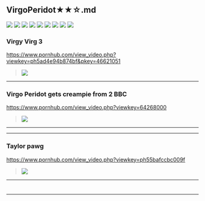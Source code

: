 ## VirgoPeridot★★☆.md
![](https://i9.fuskator.com/large/fJvY1y3xkpf/Shaved-Brunette-Babe-Virgo-Peridot-Wearing-Bodystocking-4.jpg)
![](https://i9.fuskator.com/large/fJvY1y3xkpf/Shaved-Brunette-Babe-Virgo-Peridot-Wearing-Bodystocking-6.jpg)
![](https://i9.fuskator.com/large/fJvY1y3xkpf/Shaved-Brunette-Babe-Virgo-Peridot-Wearing-Bodystocking-8.jpg)
![](https://i9.fuskator.com/large/fJvY1y3xkpf/Shaved-Brunette-Babe-Virgo-Peridot-Wearing-Bodystocking-9.jpg)
![](https://i9.fuskator.com/large/fJvY1y3xkpf/Shaved-Brunette-Babe-Virgo-Peridot-Wearing-Bodystocking-10.jpg)
![](https://i9.fuskator.com/large/fJvY1y3xkpf/Shaved-Brunette-Babe-Virgo-Peridot-Wearing-Bodystocking-12.jpg)
![](https://i9.fuskator.com/large/fJvY1y3xkpf/Shaved-Brunette-Babe-Virgo-Peridot-Wearing-Bodystocking-13.jpg)
![](https://i9.fuskator.com/large/fJvY1y3xkpf/Shaved-Brunette-Babe-Virgo-Peridot-Wearing-Bodystocking-14.jpg)
![](https://i9.fuskator.com/large/fJvY1y3xkpf/Shaved-Brunette-Babe-Virgo-Peridot-Wearing-Bodystocking-15.jpg)
### Virgy Virg 3
https://www.pornhub.com/view_video.php?viewkey=ph5ad4e94b874bf&pkey=46621051
>![](https://ci.phncdn.com/videos/201804/16/162347772/original/(m=ecuKGgaaaa)(mh=mW2Qc5id_GI5keO_)4.jpg)
---
### Virgo Peridot gets creampie from 2 BBC
https://www.pornhub.com/view_video.php?viewkey=64268000
>![](https://ci.phncdn.com/videos/201505/02/48424201/original/(m=ecuKGgaaaa)(mh=CMvFSK3lOVi6yu-_)7.jpg)
---
---
### Taylor pawg
https://www.pornhub.com/view_video.php?viewkey=ph55bafccbc009f
>![](https://ci.phncdn.com/videos/201507/31/54103191/original/(m=ecuKGgaaaa)(mh=tQCOWQYZuyqplPOp)9.jpg)
---
### 

>![]()
---
